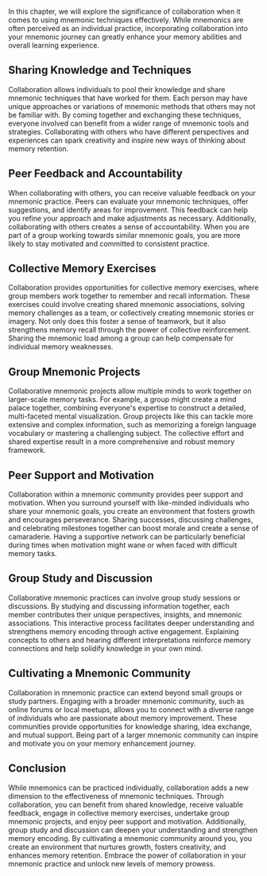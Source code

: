 
In this chapter, we will explore the significance of collaboration when it comes to using mnemonic techniques effectively. While mnemonics are often perceived as an individual practice, incorporating collaboration into your mnemonic journey can greatly enhance your memory abilities and overall learning experience.

## Sharing Knowledge and Techniques

Collaboration allows individuals to pool their knowledge and share mnemonic techniques that have worked for them. Each person may have unique approaches or variations of mnemonic methods that others may not be familiar with. By coming together and exchanging these techniques, everyone involved can benefit from a wider range of mnemonic tools and strategies. Collaborating with others who have different perspectives and experiences can spark creativity and inspire new ways of thinking about memory retention.

## Peer Feedback and Accountability

When collaborating with others, you can receive valuable feedback on your mnemonic practice. Peers can evaluate your mnemonic techniques, offer suggestions, and identify areas for improvement. This feedback can help you refine your approach and make adjustments as necessary. Additionally, collaborating with others creates a sense of accountability. When you are part of a group working towards similar mnemonic goals, you are more likely to stay motivated and committed to consistent practice.

## Collective Memory Exercises

Collaboration provides opportunities for collective memory exercises, where group members work together to remember and recall information. These exercises could involve creating shared mnemonic associations, solving memory challenges as a team, or collectively creating mnemonic stories or imagery. Not only does this foster a sense of teamwork, but it also strengthens memory recall through the power of collective reinforcement. Sharing the mnemonic load among a group can help compensate for individual memory weaknesses.

## Group Mnemonic Projects

Collaborative mnemonic projects allow multiple minds to work together on larger-scale memory tasks. For example, a group might create a mind palace together, combining everyone's expertise to construct a detailed, multi-faceted mental visualization. Group projects like this can tackle more extensive and complex information, such as memorizing a foreign language vocabulary or mastering a challenging subject. The collective effort and shared expertise result in a more comprehensive and robust memory framework.

## Peer Support and Motivation

Collaboration within a mnemonic community provides peer support and motivation. When you surround yourself with like-minded individuals who share your mnemonic goals, you create an environment that fosters growth and encourages perseverance. Sharing successes, discussing challenges, and celebrating milestones together can boost morale and create a sense of camaraderie. Having a supportive network can be particularly beneficial during times when motivation might wane or when faced with difficult memory tasks.

## Group Study and Discussion

Collaborative mnemonic practices can involve group study sessions or discussions. By studying and discussing information together, each member contributes their unique perspectives, insights, and mnemonic associations. This interactive process facilitates deeper understanding and strengthens memory encoding through active engagement. Explaining concepts to others and hearing different interpretations reinforce memory connections and help solidify knowledge in your own mind.

## Cultivating a Mnemonic Community

Collaboration in mnemonic practice can extend beyond small groups or study partners. Engaging with a broader mnemonic community, such as online forums or local meetups, allows you to connect with a diverse range of individuals who are passionate about memory improvement. These communities provide opportunities for knowledge sharing, idea exchange, and mutual support. Being part of a larger mnemonic community can inspire and motivate you on your memory enhancement journey.

## Conclusion

While mnemonics can be practiced individually, collaboration adds a new dimension to the effectiveness of mnemonic techniques. Through collaboration, you can benefit from shared knowledge, receive valuable feedback, engage in collective memory exercises, undertake group mnemonic projects, and enjoy peer support and motivation. Additionally, group study and discussion can deepen your understanding and strengthen memory encoding. By cultivating a mnemonic community around you, you create an environment that nurtures growth, fosters creativity, and enhances memory retention. Embrace the power of collaboration in your mnemonic practice and unlock new levels of memory prowess.
